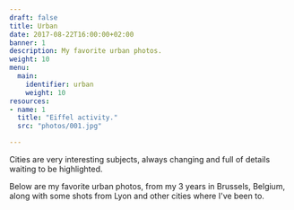 ```yaml
---
draft: false
title: Urban
date: 2017-08-22T16:00:00+02:00
banner: 1
description: My favorite urban photos.
weight: 10
menu:
  main:
    identifier: urban
    weight: 10
resources:
- name: 1
  title: "Eiffel activity."
  src: "photos/001.jpg"

---
```


Cities are very interesting subjects, always changing and full of details waiting to be highlighted.

Below are my favorite urban photos, from my 3 years in Brussels, Belgium, along with some shots from Lyon and other cities where I've been to.
